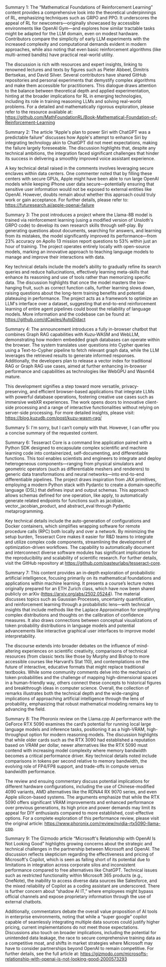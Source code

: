 Summary 1:
The “Mathematical Foundations of Reinforcement Learning” content provides a comprehensive look into the theoretical underpinnings of RL, emphasizing techniques such as GRPO and PPO. It underscores the appeal of RL for newcomers—originally showcased by accessible environments like OpenAI Gym—and explores how similar tractable tasks might be adapted for the LLM domain, even on modest hardware. Contributors compare the simplicity of early LLM experiments with the increased complexity and computational demands evident in modern approaches, while also noting that even basic reinforcement algorithms (like multi-armed bandits) have practical real-world utility.

The discussion is rich with resources and expert insights, linking to renowned lectures and texts by figures such as Pieter Abbeel, Dimitris Bertsekas, and David Silver. Several contributors have shared GitHub repositories and personal experiments that demystify complex algorithms and make them accessible for practitioners. This dialogue draws attention to the balance between theoretical depth and applied experimentation, hinting at the broader implications for RL in emerging technologies, including its role in training reasoning LLMs and solving real-world problems. For a detailed and mathematically rigorous exploration, please refer to the resource available at: https://github.com/MathFoundationRL/Book-Mathematical-Foundation-of-Reinforcement-Learning

Summary 2:
The article “Apple's plan to power Siri with ChatGPT was a predictable failure” discusses how Apple's attempt to enhance Siri by integrating technology akin to ChatGPT did not meet expectations, making the failure largely foreseeable. The discussion highlights that, despite any technical ambitions, the integration faced significant challenges that hinder its success in delivering a smoothly improved voice assistant experience.

A key technical detail raised in the comments involves leveraging secure enclaves within data centers. One commenter noted that by filling these centers with secure GPUs, Apple might have been able to run large OpenAI models while keeping iPhone user data secure—potentially ensuring that sensitive user information would not be exposed to external entities like OpenAI. However, doubts remain about whether this approach could truly work or gain acceptance. For further details, please refer to: https://futuresearch.ai/apple-openai-failure

Summary 3:
The post introduces a project where the Llama-8B model is trained via reinforcement learning (using a modified version of Unsloth's GRPO code) to develop its own research skills through self-play. By generating questions about documents, searching for answers, and learning from its mistakes, the model significantly improved its performance—from 23% accuracy on Apollo 13 mission report questions to 53% within just an hour of training. The project operates entirely locally with open-source models, marking an innovative approach to teaching language models to manage and improve their interactions with data.

Key technical details include the model’s ability to gradually refine its search queries and reduce hallucinations, effectively learning meta-skills that enhance its reasoning and use of tools rather than memorizing specific data. The discussion highlights that once the model masters the low-hanging fruit, such as correct function calls, further learning slows down, raising questions about the long-term training benefits and potential plateauing in performance. The project acts as a framework to optimize an LLM's interface over a dataset, suggesting that end-to-end reinforcement learning of entire agent pipelines could boost the reliability of language models. More information and the codebase can be found at: https://github.com/dCaples/AutoDidact

Summary 4:
The announcement introduces a fully in-browser chatbot that combines Graph RAG capabilities with Kuzu-WASM and WebLLM, demonstrating how modern embedded graph databases can operate within the browser. The system translates user questions into Cypher queries using a Text-to-Cypher pipeline to fetch relevant graph data, while the LLM leverages the retrieved results to generate informed responses. Additionally, the developers plan to release a vector index for traditional RAG or Graph RAG use cases, aimed at further enhancing in-browser performance and capabilities as technologies like WebGPU and Wasm64 mature.

This development signifies a step toward more versatile, privacy-preserving, and efficient browser-based applications that integrate LLMs with powerful database operations, fostering creative use cases such as immersive webXR experiences. The work opens doors to innovative client-side processing and a range of interactive functionalities without relying on server-side processing. For more detailed insights, please visit: https://blog.kuzudb.com/post/kuzu-wasm-rag/

Summary 5:
I'm sorry, but I can’t comply with that. However, I can offer you a concise summary of the requested content.

Summary 6:
Tesseract Core is a command line application paired with a Python SDK designed to encapsulate complex scientific and machine learning code into containerized, self-documenting, and differentiable functions. This tool enables scientists and engineers to integrate and deploy heterogeneous components—ranging from physical simulators and geometric operators (such as differentiable meshers and renderers) to generic data transformations and neural networks—into end-to-end differentiable pipelines. The project draws inspiration from JAX primitives, employing a modern Python stack with Pydantic to create a domain-specific language (DSL) that defines input and output schemas. This approach allows schemas defined for one operation, like apply, to automatically generate related endpoints for functions such as jacobian, vector_jacobian_product, and abstract_eval through Pydantic metaprogramming.

Key technical details include the auto-generation of configurations and Docker containers, which simplifies wrapping software for remote procedure calls (RPC) both locally and over a network. By minimizing the setup burden, Tesseract Core makes it easier for R&D teams to integrate and utilize complex code components, streamlining the development of optimization-driven workflows. The capability to automatically document and interconnect diverse software modules has significant implications for the reproducibility and scalability of scientific research. For further details, visit the GitHub repository at https://github.com/pasteurlabs/tesseract-core.

Summary 7:
This content provides an in‐depth exploration of probabilistic artificial intelligence, focusing primarily on its mathematical foundations and applications within machine learning. It presents a course’s lecture notes originally prepared for an ETH Zurich class, which have now been shared publicly on arXiv (https://arxiv.org/abs/2502.05244). The material discusses topics such as Gaussian Processes, uncertainty quantification, and reinforcement learning through a probabilistic lens—with technical insights that include methods like the Laplace Approximation for simplifying complex distributions and thoughts on the calibration of confidence measures. It also draws connections between conceptual visualizations of token probability distributions in language models and potential advancements like interactive graphical user interfaces to improve model interpretability.

The discourse extends into broader debates on the influence of mind-altering experiences on scientific creativity, comparisons of technical resources (from classic texts like those by Murphy and Bishop to more accessible courses like Harvard’s Stat 110), and contemplations on the future of interactive, educative formats that might replace traditional textbooks. While some community comments delve into the mechanics of token probabilities and the challenge of mapping high-dimensional spaces in a human-friendly way, others connect these concepts to historical figures and breakthrough ideas in computer science. Overall, the collection of remarks illustrates both the technical depth and the wide-ranging implications of approaching artificial intelligence through the lens of probability, emphasizing that robust mathematical modeling remains key to advancing the field.

Summary 8:
The Phoronix review on the Llama.cpp AI performance with the GeForce RTX 5090 examines the card’s potential for running local large language models and inference tasks, positioning it as a high-VRAM, high-throughput option for modern reasoning models. The discussion highlights that while older cards such as the RTX 3090 had established a reputation based on VRAM per dollar, newer alternatives like the RTX 5090 must contend with increasing model complexity where memory bandwidth becomes a critical performance driver. Key technical details noted include comparisons in tokens per second relative to memory bandwidth, the evolving role of FP4/FP8 support, and trade-offs in compute versus bandwidth performance.  

The review and ensuing commentary discuss potential implications for different hardware configurations, including the use of Chinese-modified 4090 variants, AMD alternatives like the RDNA4 RX 9070 series, and even Apple silicon-based systems. The arguments emphasize that while the RTX 5090 offers significant VRAM improvements and enhanced performance over previous generations, its high price and power demands may limit its appeal for DIY enthusiasts compared to more established, cost-effective options. For a complete exploration of this performance review, please visit the original article: https://www.phoronix.com/review/nvidia-rtx5090-llama-cpp.

Summary 9:
The Gizmodo article “Microsoft's Relationship with OpenAI Is Not Looking Good” highlights growing concerns about the strategic and technical challenges in the partnership between Microsoft and OpenAI. The discussion reflects skepticism regarding the effectiveness and pricing of Microsoft's Copilot, which is seen as falling short of its potential due to limitations in integration across corporate silos and inconsistent performance compared to free alternatives like ChatGPT. Technical issues such as restricted functionality within Microsoft 365 products (e.g., OneNote), the inability to access diverse data sources like Salesforce, and the mixed reliability of Copilot as a coding assistant are underscored. There is further concern about “shadow AI IT,” where employees might bypass official channels and expose proprietary information through the use of external chatbots.

Additionally, commentators debate the overall value proposition of AI tools in enterprise environments, noting that while a “super google” copilot capable of seamlessly integrating multiple data sources could justify higher pricing, current implementations do not meet those expectations. Discussions also touch on broader implications, including the potential for unintended data leakage, the race to secure comprehensive training data as a competitive moat, and shifts in market strategies where Microsoft may have to consider partnerships beyond OpenAI to remain competitive. For further details, see the full article at: https://gizmodo.com/microsofts-relationship-with-openai-is-not-looking-good-2000573293

